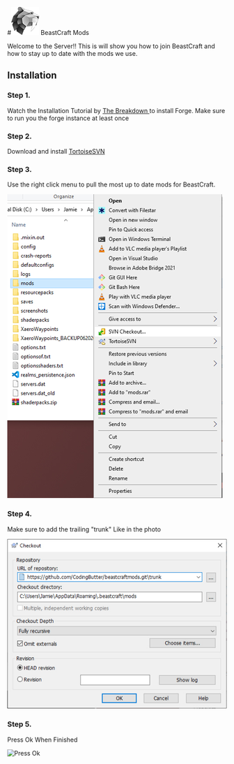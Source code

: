 #![BeastCraft](/installation_images/server-icon.png) BeastCraft Mods

Welcome to the Server!! This is will show you how to join BeastCraft and how to stay up to date with the mods we use.

## Installation

### Step 1.
Watch the Installation Tutorial by [The Breakdown
](https://www.youtube.com/watch?v=L7pCMg5lOEY) to install Forge.
Make sure to run you the forge instance at least once

### Step 2.
Download and install [TortoiseSVN](https://osdn.net/frs/redir.php?m=xtom_us&f=%2Fstorage%2Fg%2Ft%2Fto%2Ftortoisesvn%2F1.14.0%2FApplication%2FTortoiseSVN-1.14.0.28885-x64-svn-1.14.0.msi)

### Step 3.
Use the right click menu to pull the most up to date mods for BeastCraft.

![Check out Repo](/installation_images/installation_01.jpg)

### Step 4.
Make sure to add the trailing "trunk" Like in the photo

![Checkout trunk](/installation_images/installation_02.jpg)

### Step 5.
Press Ok When Finished

![Press Ok](/installation_03.jpg)
